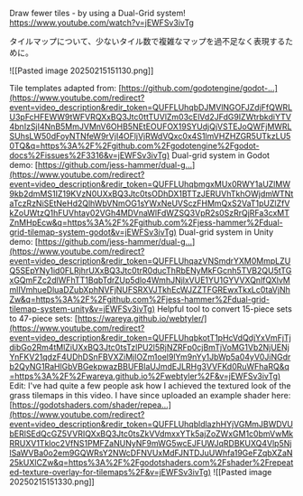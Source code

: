 Draw fewer tiles - by using a Dual-Grid system!
https://www.youtube.com/watch?v=jEWFSv3ivTg

タイルマップについて、少ないタイル数で複雑なマップを過不足なく表現するために。

![[Pasted image 20250215151130.png]]

Tile templates adapted from: [https://github.com/godotengine/godot-...](https://www.youtube.com/redirect?event=video_description&redir_token=QUFFLUhqbDJMVlNGOFJZdjFfQWRLU3pFcHFEWW9tWFVRQXxBQ3Jtc0ttTUVlZm03cElVd2JFdG9IZWtrbkdiYTV4bnIzSjI4NnB5MmJVMnV6OHB5NEtEOUFOX19SYUdjQjVSTEJoQWFjMWRLSUhsLW50dFoyNTNfeW9rVjI4OFljVjRWdVQxc0x4S1lmVHZHZGR5UTkzLU50TQ&q=https%3A%2F%2Fgithub.com%2Fgodotengine%2Fgodot-docs%2Fissues%2F3316&v=jEWFSv3ivTg) Dual-grid system in Godot demo: [https://github.com/jess-hammer/dual-g...](https://www.youtube.com/redirect?event=video_description&redir_token=QUFFLUhqbmgxMUx0RWY1aUZlMW9kb2dmMS1IZ19KVzN0UXxBQ3Jtc0tsODhDX1BTTzJERUVhTkhOWjdmWTNtaTczRzNiSEtNeHd2QlhWbVNmOG1sYWxNeUVSczFHMmQxS2VaT1pUZlZfVkZoUWtzQ1hFUVhtay02VGh4MDVnaWlFdWZSQ3VpR2s0SzRrQjRFa3cxMTZnMHpEcw&q=https%3A%2F%2Fgithub.com%2Fjess-hammer%2Fdual-grid-tilemap-system-godot&v=jEWFSv3ivTg) Dual-grid system in Unity demo: [https://github.com/jess-hammer/dual-g...](https://www.youtube.com/redirect?event=video_description&redir_token=QUFFLUhqazVNSmdrYXM0MmpLZUQ5SEpYNy1id0FLRjhrUXxBQ3Jtc0trR0ducThRbENyMkFGcnh5TVB2QU5tTGxGQmFZc2dlWFhTT1BqbTdrZUp5dlo4WmhJNjlxVUE1YU1GYVVXQnlfQXlvMmlIVmhueDluaDZubXphNVFjNUFSRXVJTkhEcWJZZTFGREwxTkxLc0taVjNhZw&q=https%3A%2F%2Fgithub.com%2Fjess-hammer%2Fdual-grid-tilemap-system-unity&v=jEWFSv3ivTg) Helpful tool to convert 15-piece sets to 47-piece sets: [https://wareya.github.io/webtyler/](https://www.youtube.com/redirect?event=video_description&redir_token=QUFFLUhqbkotT1pHcVdQdjYxVmFjTjdibGo2Rm4tMlZiUXxBQ3Jtc0tsTzlPU2l5RjNZRFp0cjBmTjVoMG1Vb2NjUENjYnFKV21qdzF4UDhDSnFBVXZiMjlOZm1oel9lYm9nYy1JbWp5a04yV0JiNGdrb2QyNG1RaHlGbVBGekpwazBBUFBlaUJmdEJLRHg3VVFKd0RuWFhaRQ&q=https%3A%2F%2Fwareya.github.io%2Fwebtyler%2F&v=jEWFSv3ivTg) Edit: I've had quite a few people ask how I achieved the textured look of the grass tilemaps in this video. I have since uploaded an example shader here: [https://godotshaders.com/shader/repea...](https://www.youtube.com/redirect?event=video_description&redir_token=QUFFLUhqbldlazhHYjVGMmJBWDVUbERlSEdQcGZ5VVRIQXxBQ3Jtc0tsZkVVdmxxYTk5ajZoZWxGM1c0bmVwMkRRUXV1Tkloc2VfNS1PMFZaNUNyNF9mWG5wcEJFUWJqRDBKUXQ4Vlp5NjlSaWVBa0o2em9GQWRsY2NWcDFNVUxMdFJNTDJuUWhfa19GeFZqbXZaN25kUXlCZw&q=https%3A%2F%2Fgodotshaders.com%2Fshader%2Frepeated-texture-overlay-for-tilemaps%2F&v=jEWFSv3ivTg)
![[Pasted image 20250215151330.png]]
